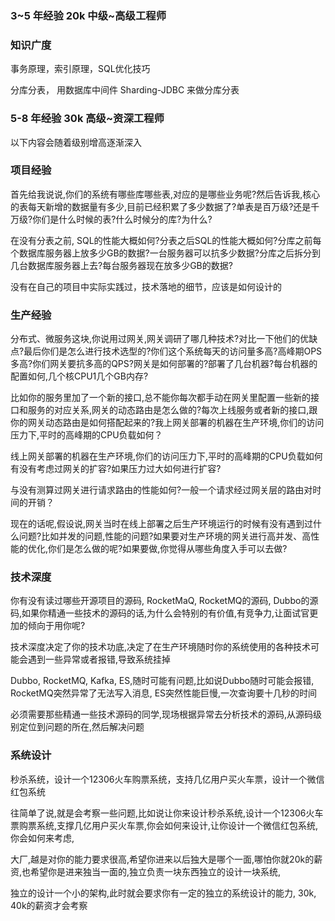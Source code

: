 ###  3~5 年经验 20k 中级~高级工程师

### 知识广度

事务原理，索引原理，SQL优化技巧

分库分表， 用数据库中间件 Sharding-JDBC 来做分库分表

###  5-8 年经验  30k 高级~资深工程师 

以下内容会随着级别增高逐渐深入

### 项目经验

首先给我说说,你们的系统有哪些库哪些表,对应的是哪些业务呢?然后告诉我,核心的表每天新增的数据量有多少,目前已经积累了多少数据了?单表是百万级?还是千万级?你们是什么时候的表?什么时候分的库?为什么?

在没有分表之前, SQL的性能大概如何?分表之后SQL的性能大概如何?分库之前每个数据库服务器上放多少GB的数据?一台服务器可以抗多少数据?分库之后拆分到几台数据库服务器上去?每台服务器现在放多少GB的数据?

没有在自己的项目中实际实践过，技术落地的细节，应该是如何设计的

### 生产经验

分布式、微服务这块,你说用过网关,网关调研了哪几种技术?对比一下他们的优缺点?最后你们是怎么进行技术选型的?你们这个系统每天的访问量多高?高峰期OPS多高?你们网关要抗多高的QPS?网关是如何部署的?部署了几台机器?每台机器的配置如何,几个核CPU1几个GB内存?

比如你的服务里加了一个新的接口,总不能你每次都手动在网关里配置一些新的接口和服务的对应关系,网关的动态路由是怎么做的?每次上线服务或者新的接口,跟你的网关动态路由是如何搭配起来的?我上网关部署的机器在生产环境,你们的访问压力下,平时的高峰期的CPU负载如何？

线上网关部署的机器在生产环境,你们的访问压力下,平时的高峰期的CPU负载如何有没有考虑过网关的扩容?如果压力过大如何进行扩容?

与没有测算过网关进行请求路由的性能如何?一般一个请求经过网关层的路由对时间的开销？

现在的话呢,假设说,网关当时在线上部署之后生产环境运行的时候有没有遇到过什么问题?比如并发的问题,性能的问题?如果要对生产环境的网关进行高并发、高性能的优化,你们是怎么做的呢?如果要做,你觉得从哪些角度入手可以去做?

### 技术深度

你有没有读过哪些开源项目的源码, RocketMaQ, RocketMQ的源码, Dubbo的源码,如果你精通一些技术的源码的话,为什么会特别的有价值,有竞争力,让面试官更加的倾向于用你呢?

技术深度决定了你的技术功底,决定了在生产环境随时你的系统使用的各种技术可能会遇到一些异常或者报错,导致系统挂掉

Dubbo, RocketMQ, Kafka, ES,随时可能有问题,比如说Dubbo随时可能会报错, RocketMQ突然异常了无法写入消息, ES突然性能巨慢,一次查询要十几秒的时间

必须需要那些精通一些技术源码的同学,现场根据异常去分析技术的源码,从源码级别定位到问题的所在,然后解决问题



### 系统设计

秒杀系统，设计一个12306火车购票系统，支持几亿用户买火车票，设计一个微信红包系统

往简单了说,就是会考察一些问题,比如说让你来设计秒杀系统,设计一个12306火车票购票系统,支撑几亿用户买火车票,你会如何来设计,让你设计一个微信红包系统,你会如何来考虑,

大厂,越是对你的能力要求很高,希望你进来以后独大是哪个一面,哪怕你就20k的薪资,也希望你是进来独当一面的,独立负责一块东西独立的设计一块系统,

独立的设计一个小的架构,此时就会要求你有一定的独立的系统设计的能力, 30k, 40k的薪资才会考察

